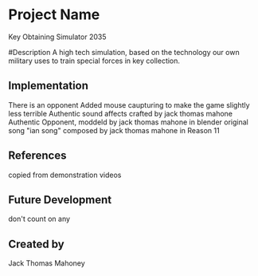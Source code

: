 # Project Name
Key Obtaining Simulator 2035

#Description
A high tech simulation, based on the technology our own military uses to train special forces in key collection.

## Implementation
There is an opponent
Added mouse caupturing to make the game slightly less terrible
Authentic sound affects crafted by jack thomas mahone
Authentic Opponent, moddeld by jack thomas mahone in blender
original song "ian song" composed by jack thomas mahone in Reason 11

## References

copied from demonstration videos

## Future Development
don't count on any
## Created by
Jack Thomas Mahoney
